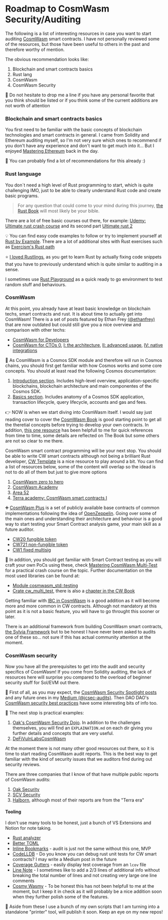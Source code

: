 # Roadmap to CosmWasm Security/Auditing

The following is a list of interesting resources in case you want to start auditing [CosmWasm](https://cosmwasm.com/) smart contracts. I have not personally reviewed some of the resources, but those have been useful to others in the past and therefore worthy of mention. 

 The obvious recommendation looks like:
 1. Blockchain and smart contracts basics
 2. Rust lang
 3. CosmWasm
 4. CosmWasm Security


:wave: Do not hesitate to drop me a line if you have any personal favorite that you think should be listed or if you think some of the current additions are not worth of attention


### Blockchain and smart contracts basics

You first need to be familiar with the basic concepts of blockchain technologies and smart contracts in general. I came from Solidity and Ethereum auditing myself, so I'm not very sure which ones to recommend if you don't have any experience and don't want to get much into it… But I enjoyed [Mastering Ethereum](https://github.com/ethereumbook/ethereumbook) back in the day. 

:information_desk_person: You can probably find a lot of recommendations for this already :)


### Rust language

You don´t need a high level of Rust programming to start, which is quite challenging IMO, just to be able to clearly understand Rust code and create basic programs. 
> For any question that could come to your mind during this journey, [the Rust Book](https://doc.rust-lang.org/stable/book/) will most likely be your bible.

There are a lot of free basic courses out there, for example: [Udemy: Ultimate rust crash course](https://www.udemy.com/course/ultimate-rust-crash-course/) and its second part [Ultimate rust 2](https://www.udemy.com/course/ultimate-rust-2/)
 
:bulb: You can find easy code examples to follow or try to implement yourself at [Rust by Example](https://doc.rust-lang.org/rust-by-example/). There are a lot of additional sites with Rust exercises such as [Exercism's Rust path](https://exercism.org/tracks/rust)

:star: [I loved Rustlings](https://github.com/rust-lang/rustlings), as you get to learn Rust by actually fixing code snippets that you have to previously understand which is quite similar to auditing in a sense. 


I sometimes use [Rust Playground](https://play.rust-lang.org/) as a quick ready to go environment to test random stuff and behaviours.
   

### CosmWasm

At this point, you already have at least basic knowledge on blockchain techs, smart contracts and rust. It is about time to actually get into CosmWasm! There is a set of posts featured by Ethan Frey [(@ethanfrey)](https://github.com/ethanfrey) that are now outdated but could still give you a nice overview and comparison with other techs:
- [CosmWasm for Developers](https://blog.cosmos.network/cosmwasm-for-developers-7640ee38430f)
- [CosmWasm for CTOs 0](https://medium.com/cosmwasm/cosmwasm-for-ctos-f1ffa19cccb8), [I: the architecture](https://medium.com/cosmwasm/cosmwasm-for-ctos-i-the-architecture-59a3e52d9b9c), [II: advanced usage](https://medium.com/cosmwasm/cosmwasm-for-ctos-ii-advanced-usage-ee04ce95d1d0), [IV: native integrations](https://medium.com/cosmwasm/cosmwasm-for-ctos-iv-native-integrations-713140bf75fc)


:milky_way: As CosmWasm is a Cosmos SDK module and therefore will run in Cosmos chains, you should first get familiar with how Cosmos works and some core concepts. You should at least read the following Cosmos documentation:
1. [Introduction section](https://docs.cosmos.network/v0.47/intro/overview). Includes high-level overview, application-specific blockchains, blockchain architecture and main componentes of the Cosmos SDK.
2. [Basics section](https://docs.cosmos.network/v0.47/basics/app-anatomy). Includes anatomy of a Cosmos SDK application, transaction lifecycle, query lifecycle, accounts and gas and fees.

:point_right: NOW is when we start diving into CosmWasm itself. I would say just reading cover to cover the [CosmWasm Book](https://book.cosmwasm.com/) is good starting point to get all the theretial concepts before trying to develop your own contracts. In addition, [this one resource](https://github.com/CosmWasm/cosmwasm/blob/main/SEMANTICS.md) has been helpfull to me for quick references from time to time, some details are reflected on The Book but some others are not so clear to me there.

CosmWasm smart contract programming will be your next stop. You should be able to write CW smart contracts although not being a brilliant Rust developer, [CW Template](https://github.com/CosmWasm/cw-template) is a nice resource to play around a bit. You can find a list of resources below, some of the content will overlap so the idead is not to do all of them but just to give more options
1. [CosmWasm zero to hero](https://github.com/Callum-A/cosmwasm-zero-to-hero)
2. [CosmWasm Academy](https://cosmwasm.getlearnworlds.com/)
3. [Area 52](https://area-52.io/)
4. [Terra academy: CosmWasm smart contracts I](https://academy.terra.money/courses/cosmwasm-smart-contracts-i)

:heavy_plus_sign: [CosmWasm Plus](https://github.com/CosmWasm/cw-plus) is a set of publicly available base contracts of common implementations following the idea of [OpenZeppelin](https://github.com/OpenZeppelin/openzeppelin-contracts). Going over some of the main ones and understanding their architecture and behaviour is a good way to start testing your Smart Contract analysis game, your main skill as a future auditor.
- [CW20 fungible token](https://github.com/CosmWasm/cw-plus/blob/main/packages/cw20/README.md)
- [CW721 non-fungible token](https://github.com/CosmWasm/cw-nfts/blob/main/packages/cw721/README.md)
- [CW1 fixed multisig](https://github.com/CosmWasm/cw-plus/tree/main/contracts/cw3-fixed-multisig)

:100: In addition, you should get familiar with Smart Contract testing as you will craft your own PoCs using these, check [Mastering CosmWasm Multi-Test](https://medium.com/obi-money/learn-cosmwasm-multi-test-easy-rust-smart-contract-apps-96818550ba3d) for a practical crash course on the topic. Further documentation on the most used libraries can be found at:
- [Module cosmwasm_std::testing](https://docs.rs/cosmwasm-std/latest/cosmwasm_std/testing/index.html)
- [Crate cw_multi_test](https://docs.rs/cw-multi-test/latest/cw_multi_test/), there is also a [chapter in the CW Book](https://book.cosmwasm.com/basics/multitest-intro.html)

Getting familiar with [IBC in CosmWasm](https://github.com/CosmWasm/cosmwasm/blob/main/IBC.md) is a good addition as it will become more and more common in CW contracts. Although not mandatory at this point as it is not a basic feature, you will have to go throught this sooner or later.

There is an additional framework from building CosmWasm smart contracts, [the Sylvia Framework](https://medium.com/cosmwasm/the-sylvia-framework-release-b4ffbb74fe3d) but to be honest I have never been asked to audits one of these so... not sure if this has actual community attention at the moment.


### CosmWasm security

Now you have all the prerequisites to get into the audit and security specifics of CosmWasm! If you come from Solidity auditing, the lack of resources here will surprise you compared to the overload of beginner security stuff for Sol/EVM out there.

:scroll: First of all, as you may expect, the [CosmWasm Security Spotlight posts](https://github.com/jcsec-security/cosmwasm-security-spotlight) and any future ones in my [Medium (@jcsec-audits)](https://medium.com/@jcsec-audits). Then DAO DAO's [CosmWasm security best practices](https://github.com/DA0-DA0/dao-contracts/wiki/CosmWasm-security-best-practices) have some interesting bits of info too.

:muscle: The next stop is practical examples:
1. [Oak's CosmWasm Security Dojo](https://github.com/oak-security/cosmwasm-security-dojo). In addition to the challenges themselves, you will find an `EXPLAINATION.md` on each dir giving you further details and concepts that are very useful.
2. [DeFiVulnLabsCosmWasm](https://github.com/punishell/DeFiVulnLabsCosmWasm)


At the moment there is not many other good resources out there, so it is time to start reading CosmWasm audit reports. This is the best way to get familiar with the kind of security issues that we auditors find during out security reviews.

There are three companies that I know of that have multiple public reports of CosmWasm audits:
1. [Oak Security](https://github.com/oak-security/audit-reports)
2. [SCV Security](https://github.com/SCV-Security/PublicReports/tree/main/CW)
3. [Halborn](https://github.com/HalbornSecurity/PublicReports/tree/master/CosmWasm%20Smart%20Contract%20Audits), although most of their reports are from the "Terra era"


#### Tooling

I don't use many tools to be honest, just a bunch of VS Extensions and Notion for note taking.
- [Rust analyzer](https://marketplace.visualstudio.com/items?itemName=rust-lang.rust-analyzer)
- [Better TOML](https://marketplace.visualstudio.com/items?itemName=bungcip.better-toml)
- [Inline Bookmarks](https://marketplace.visualstudio.com/items?itemName=tintinweb.vscode-inline-bookmarks) - audit is just not the same without this one, MVP
- [CodeLLDB](https://marketplace.visualstudio.com/items?itemName=vadimcn.vscode-lldb) - Do you know you can debug rust unit tests for CW smart contracts? I may write a Medium post in the future
- [Coverage Gutters](https://marketplace.visualstudio.com/items?itemName=ryanluker.vscode-coverage-gutters) - easily display test coverage from an `lcov` file
- [Line Note](https://marketplace.visualstudio.com/items?itemName=tkrkt.linenote) - I sometimes like to add a 2/3 lines of additional info without breaking the total number of lines and not creating very large one line comments
- [Cosmy Wasmy](https://marketplace.visualstudio.com/items?itemName=spoorthi.cosmy-wasmy) - To be honest this has not been helpfull to me at the moment, but I keep it in check as it will probably be a nice addition soon when they further polish some of the features.

:round_pushpin: Aside from these I use a bunch of my own scripts that I am turning into a standalone "printer" tool, will publish it soon. Keep an eye on my new repos!


